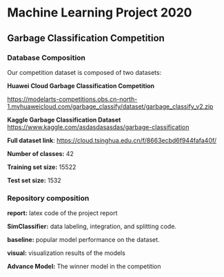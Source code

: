 # Machine Learning Project 2020

## Garbage Classification Competition

### Database Composition

Our competition dataset is composed of two datasets:

**Huawei Cloud Garbage Classification Competition**

https://modelarts-competitions.obs.cn-north-1.myhuaweicloud.com/garbage_classify/dataset/garbage_classify_v2.zip

**Kaggle Garbage Classification Dataset**
https://www.kaggle.com/asdasdasasdas/garbage-classification

**Full dataset link**: https://cloud.tsinghua.edu.cn/f/8663ecbd6f944fafa40f/

**Number of classes:** 42

**Training set size:** 15522

**Test set size:** 1532

### Repository composition

**report:** latex code of the project report

**SimClassifier:** data labeling, integration, and splitting code.

**baseline:** popular model performance on the dataset. 

**visual:** visualization results of the models

**Advance Model:** The winner model in the competition















